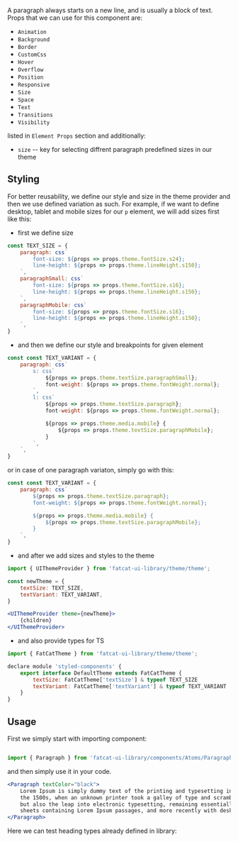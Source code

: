 A paragraph always starts on a new line, and is usually a block of text. Props that we can use for this component are:

- `Animation`
- `Background`
- `Border`
- `CustomCss`
- `Hover`
- `Overflow`
- `Position`
- `Responsive`
- `Size`
- `Space`
- `Text`
- `Transitions`
- `Visibility`

listed in `Element Props` section and additionally:

- `size` -- key for selecting diffrent paragraph predefined sizes in our theme


## 	Styling

For better reusability, we define our style and size in the theme provider and then we use defined variation as such. For example, if we want to define desktop, tablet and mobile sizes for our `p` element, we will add sizes first like this:

- first we define size

```jsx
const TEXT_SIZE = {
	paragraph: css`
		font-size: ${props => props.theme.fontSize.s24};
		line-height: ${props => props.theme.lineHeight.s150};
	`,
	paragraphSmall: css`
		font-size: ${props => props.theme.fontSize.s16};
		line-height: ${props => props.theme.lineHeight.s150};
	`,
	paragraphMobile: css`
		font-size: ${props => props.theme.fontSize.s16};
		line-height: ${props => props.theme.lineHeight.s150};
	`,
}
```
- and then we define our style and breakpoints for given element

```jsx
const const TEXT_VARIANT = {
	paragraph: css`
		s: css`
			${props => props.theme.textSize.paragraphSmall};
			font-weight: ${props => props.theme.fontWeight.normal};
		`,
		l: css`
			${props => props.theme.textSize.paragraph};
			font-weight: ${props => props.theme.fontWeight.normal};

			${props => props.theme.media.mobile} {
				${props => props.theme.textSize.paragraphMobile};
			}
		`,
	`,
}
```

or in case of one paragraph variaton, simply go with this:

```jsx
const const TEXT_VARIANT = {
	paragraph: css`
		${props => props.theme.textSize.paragraph};
		font-weight: ${props => props.theme.fontWeight.normal};

		${props => props.theme.media.mobile} {
			${props => props.theme.textSize.paragraphMobile};
		}
	`,
}
```

- and after we add sizes and styles to the theme

```jsx
import { UIThemeProvider } from 'fatcat-ui-library/theme/theme';

const newTheme = {
	textSize: TEXT_SIZE,
	textVariant: TEXT_VARIANT,
}

<UIThemeProvider theme={newTheme}>
	{children}
</UIThemeProvider>
```

- and also provide types for TS

```jsx
import { FatCatTheme } from 'fatcat-ui-library/theme/theme';

declare module 'styled-components' {
	export interface DefaultTheme extends FatCatTheme {
		textSize: FatCatTheme['textSize'] & typeof TEXT_SIZE
		textVariant: FatCatTheme['textVariant'] & typeof TEXT_VARIANT
	}
}
```

## Usage 

First we simply start with importing component:

```jsx

import { Paragraph } from 'fatcat-ui-library/components/Atoms/Paragraph';

```

and then simply use it in your code.

```jsx
<Paragraph textColor="black">
	Lorem Ipsum is simply dummy text of the printing and typesetting industry. Lorem Ipsum has been the industry standard dummy text ever since
	the 1500s, when an unknown printer took a galley of type and scrambled it to make a type specimen book. It has survived not only five centuries,
	but also the leap into electronic typesetting, remaining essentially unchanged. It was popularised in the 1960s with the release of Letraset
	sheets containing Lorem Ipsum passages, and more recently with desktop publishing software like Aldus PageMaker including versions of Lorem Ipsum
</Paragraph>

```

Here we can test heading types already defined in library:
